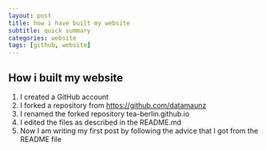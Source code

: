 ```yaml
---
layout: post
title: how i have built my website
subtitle: quick summary
categories: website
tags: [github, website]
---
```


## How i built my website

1. I created a GitHub account
2. I forked a repository from https://github.com/datamaunz
3. I renamed the forked repository tea-berlin.github.io
4. I edited the files as described in the README.md
5. Now I am writing my first post by following the advice that I got from the README file
   
